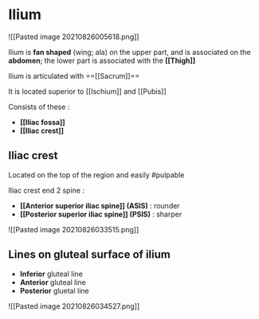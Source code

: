 # Ilium

![[Pasted image 20210826005618.png]]

Ilium is **fan shaped** (wing; ala) on the upper part, and is associated on the **abdomen**; the lower part is associated with the **[[Thigh]]**

Ilium is articulated with ==[[Sacrum]]==

It is located superior to [[Ischium]] and [[Pubis]]

Consists of these :
- **[[Iliac fossa]]**
- **[[Iliac crest]]**

## Iliac crest

Located on the top of the region and easily #pulpable

Iliac crest end 2 spine :
- **[[Anterior superior iliac spine]] (ASIS)** : rounder
- **[[Posterior superior iliac spine]] (PSIS)** : sharper

![[Pasted image 20210826033515.png]]

## Lines on gluteal surface of ilium
- **Inferior** gluteal line
- **Anterior** gluteal line
- **Posterior** gluetal line

![[Pasted image 20210826034527.png]]
